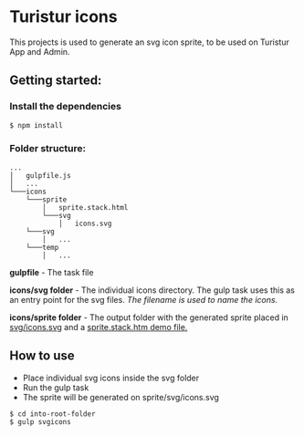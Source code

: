 # Turistur icons

This projects is used to generate an svg icon sprite, to be used on Turistur App and Admin.


## Getting started:

### Install the dependencies

```bash
$ npm install
```


### Folder structure:


```
...
│   gulpfile.js 
│	...
└───icons
    └───sprite
        │   sprite.stack.html
        └───svg
        	│   icons.svg
    └───svg
    	│   ...
    └───temp
        │   ...
```

**gulpfile** - The task file

**icons/svg folder** - The individual icons directory. 
The gulp task uses this as an entry point for the svg files.
*The filename is used to name the icons.*

**icons/sprite folder** - The output folder with the generated sprite placed in [svg/icons.svg](https://git.cwi.com.br/Turistur/Icons) and a [sprite.stack.htm demo file.](https://git.cwi.com.br/Turistur/Icons)

## How to use 

* Place individual svg icons inside the svg folder
* Run the gulp task
* The sprite will be generated on sprite/svg/icons.svg

```bash
$ cd into-root-folder
$ gulp svgicons
```

